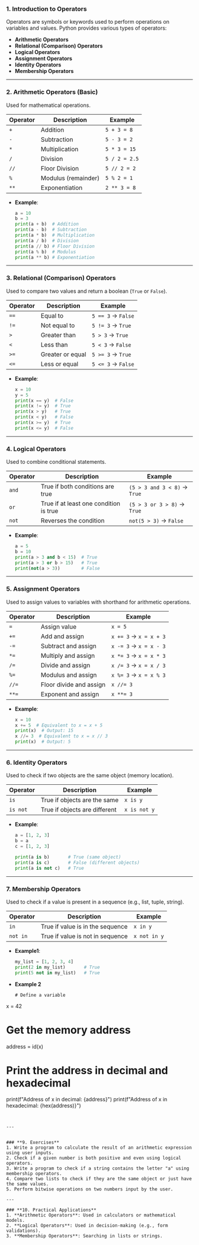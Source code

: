 
### **1. Introduction to Operators**
Operators are symbols or keywords used to perform operations on variables and values. Python provides various types of operators:

- **Arithmetic Operators**
- **Relational (Comparison) Operators**
- **Logical Operators**
- **Assignment Operators**
- **Identity Operators**
- **Membership Operators**

---

### **2. Arithmetic Operators (Basic)**
Used for mathematical operations.

| Operator | Description          | Example           |
|----------|----------------------|-------------------|
| `+`      | Addition             | `5 + 3 = 8`       |
| `-`      | Subtraction          | `5 - 3 = 2`       |
| `*`      | Multiplication       | `5 * 3 = 15`      |
| `/`      | Division             | `5 / 2 = 2.5`     |
| `//`     | Floor Division       | `5 // 2 = 2`      |
| `%`      | Modulus (remainder)  | `5 % 2 = 1`       |
| `**`     | Exponentiation       | `2 ** 3 = 8`      |

- **Example**:
  ```python
  a = 10
  b = 3
  print(a + b)  # Addition
  print(a - b)  # Subtraction
  print(a * b)  # Multiplication
  print(a / b)  # Division
  print(a // b) # Floor Division
  print(a % b)  # Modulus
  print(a ** b) # Exponentiation
  ```

---

### **3. Relational (Comparison) Operators**
Used to compare two values and return a boolean (`True` or `False`).

| Operator | Description       | Example       |
|----------|-------------------|---------------|
| `==`     | Equal to          | `5 == 3` → `False` |
| `!=`     | Not equal to      | `5 != 3` → `True`  |
| `>`      | Greater than      | `5 > 3` → `True`   |
| `<`      | Less than         | `5 < 3` → `False`  |
| `>=`     | Greater or equal  | `5 >= 3` → `True`  |
| `<=`     | Less or equal     | `5 <= 3` → `False` |

- **Example**:
  ```python
  x = 10
  y = 5
  print(x == y)  # False
  print(x != y)  # True
  print(x > y)   # True
  print(x < y)   # False
  print(x >= y)  # True
  print(x <= y)  # False
  ```

---

### **4. Logical Operators**
Used to combine conditional statements.

| Operator | Description                 | Example                      |
|----------|-----------------------------|------------------------------|
| `and`    | True if both conditions are true | `(5 > 3 and 3 < 8)` → `True` |
| `or`     | True if at least one condition is true | `(5 > 3 or 3 > 8)` → `True` |
| `not`    | Reverses the condition      | `not(5 > 3)` → `False`       |

- **Example**:
  ```python
  a = 5
  b = 10
  print(a > 3 and b < 15)  # True
  print(a > 3 or b > 15)   # True
  print(not(a > 3))        # False
  ```

---

### **5. Assignment Operators**
Used to assign values to variables with shorthand for arithmetic operations.

| Operator | Description        | Example       |
|----------|--------------------|---------------|
| `=`      | Assign value       | `x = 5`       |
| `+=`     | Add and assign     | `x += 3` → `x = x + 3` |
| `-=`     | Subtract and assign| `x -= 3` → `x = x - 3` |
| `*=`     | Multiply and assign| `x *= 3` → `x = x * 3` |
| `/=`     | Divide and assign  | `x /= 3` → `x = x / 3` |
| `%=`     | Modulus and assign | `x %= 3` → `x = x % 3` |
| `//=`    | Floor divide and assign | `x //= 3`  |
| `**=`    | Exponent and assign| `x **= 3`     |

- **Example**:
  ```python
  x = 10
  x += 5  # Equivalent to x = x + 5
  print(x)  # Output: 15
  x //= 3  # Equivalent to x = x // 3
  print(x)  # Output: 5
  ```

---

### **6. Identity Operators**
Used to check if two objects are the same object (memory location).

| Operator | Description                  | Example              |
|----------|------------------------------|----------------------|
| `is`     | True if objects are the same | `x is y`            |
| `is not` | True if objects are different| `x is not y`        |

- **Example**:
  ```python
  a = [1, 2, 3]
  b = a
  c = [1, 2, 3]

  print(a is b)       # True (same object)
  print(a is c)       # False (different objects)
  print(a is not c)   # True
  ```

---

### **7. Membership Operators**
Used to check if a value is present in a sequence (e.g., list, tuple, string).

| Operator | Description                      | Example       |
|----------|----------------------------------|---------------|
| `in`     | True if value is in the sequence | `x in y`      |
| `not in` | True if value is not in sequence | `x not in y`  |

- **Example1**:
  ```python
  my_list = [1, 2, 3, 4]
  print(2 in my_list)       # True
  print(5 not in my_list)   # True
  ```

- **Example 2**
  ```
  # Define a variable
x = 42

# Get the memory address
address = id(x)

# Print the address in decimal and hexadecimal
print(f"Address of x in decimal: {address}")
print(f"Address of x in hexadecimal: {hex(address)}")
```
  

---


### **9. Exercises**
1. Write a program to calculate the result of an arithmetic expression using user inputs.
2. Check if a given number is both positive and even using logical operators.
3. Write a program to check if a string contains the letter "a" using membership operators.
4. Compare two lists to check if they are the same object or just have the same values.
5. Perform bitwise operations on two numbers input by the user.

---

### **10. Practical Applications**
1. **Arithmetic Operators**: Used in calculators or mathematical models.
2. **Logical Operators**: Used in decision-making (e.g., form validations).
3. **Membership Operators**: Searching in lists or strings.
   
